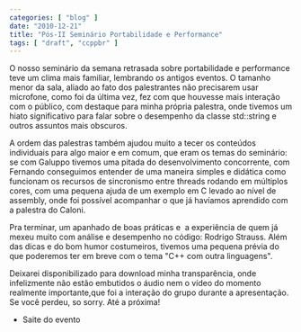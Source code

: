 ```yaml
---
categories: [ "blog" ]
date: "2010-12-21"
title: "Pós-II Seminário Portabilidade e Performance"
tags: [ "draft", "ccppbr" ]
---
```

O nosso seminário da semana retrasada sobre portabilidade e performance teve um clima mais familiar, lembrando os antigos eventos. O tamanho menor da sala, aliado ao fato dos palestrantes não precisarem usar microfone, como foi da última vez, fez com que houvesse mais interação com o público, com destaque para minha própria palestra, onde tivemos um hiato significativo para falar sobre o desempenho da classe std::string e outros assuntos mais obscuros.

A ordem das palestras também ajudou muito a tecer os conteúdos individuais para algo maior e em comum, que eram os temas do seminário: se com Galuppo tivemos uma pitada do desenvolvimento concorrente, com Fernando conseguimos entender de uma maneira simples e didática como funcionam os recursos de sincronismo entre threads rodando em múltiplos cores, com uma pequena ajuda de um exemplo em C levado ao nível de assembly, onde foi possível acompanhar o que já havíamos aprendido com a palestra do Caloni.


Pra terminar, um apanhado de boas práticas e  a experiência de quem já mexeu muito com análise e desempenho no código: Rodrigo Strauss. Além das dicas e do bom humor costumeiros, tivemos uma pequena prévia do que poderemos ter em breve com o tema "C++ com outra linguagens".

Deixarei disponibilizado para download minha transparência, onde infelizmente não estão embutidos o áudio nem o vídeo do momento realmente importante,que foi a interação do grupo durante a apresentação. Se você perdeu, so sorry. Até a próxima!

  * Saite do evento

